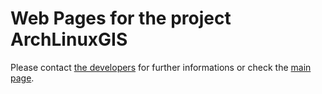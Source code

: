 # Web Pages for the project ArchLinuxGIS #

Please contact [the developers](mailto:archlinuxgis@gmail.com) for further
informations or check the [main page](http://archlinuxgis.github.com).
